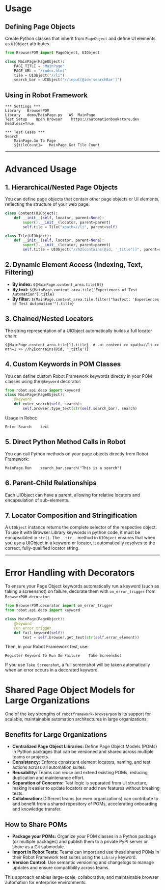 # Usage

## Defining Page Objects

Create Python classes that inherit from `PageObject` and define UI elements as `UIObject` attributes.

```python
from BrowserPOM import PageObject, UIObject

class MainPage(PageObject):
    PAGE_TITLE = "MainPage"
    PAGE_URL = "/index.html"
    tile = UIObject("//li")
    search_bar = UIObject("//input[@id='searchBar']")
```

## Using in Robot Framework

```text
*** Settings ***
Library   BrowserPOM
Library   demo/MainPage.py   AS  MainPage
Test Setup    Open Browser    https://automationbookstore.dev     headless=True

*** Test Cases ***
Search
    MainPage.Go To Page
    ${tileCount}=   MainPage.Get Tile Count
```

---

# Advanced Usage

## 1. Hierarchical/Nested Page Objects
You can define page objects that contain other page objects or UI elements, reflecting the structure of your web page.

```python
class Content(UIObject):
    def __init__(self, locator, parent=None):
        super().__init__(locator, parent=parent)
        self.tile = Tile("xpath=//li", parent=self)

class Tile(UIObject):
    def __init__(self, locator, parent=None):
        super().__init__(locator, parent=parent)
        self.title = UIObject("//h2[contains(@id, '_title')]", parent=self)
```

## 2. Dynamic Element Access (Indexing, Text, Filtering)
- **By index:** `${MainPage.content_area.tile[0]}`
- **By text:** `${MainPage.content_area.tile["Experiences of Test Automation"].title}`
- **By filter:** `${MainPage.content_area.tile.filter("hasText: 'Experiences of Test Automation'").title}`

## 3. Chained/Nested Locators
The string representation of a UIObject automatically builds a full locator chain:
```text
${MainPage.content_area.tile[1].title}  # .ui-content >> xpath=//li >> nth=1 >> //h2[contains(@id, '_title')]
```

## 4. Custom Keywords in POM Classes
You can define custom Robot Framework keywords directly in your POM classes using the `@keyword` decorator:
```python
from robot.api.deco import keyword
class MainPage(PageObject):
    @keyword
    def enter_search(self, search):
        self.browser.type_text(str(self.search_bar), search)
```
Usage in Robot:
```text
Enter Search    text
```

## 5. Direct Python Method Calls in Robot
You can call Python methods on your page objects directly from Robot Framework:
```text
MainPage.Run    search_bar.search("This is a search")
```

## 6. Parent-Child Relationships
Each UIObject can have a parent, allowing for relative locators and encapsulation of sub-elements.

## 7. Locator Composition and Stringification
A `UIObject` instance returns the complete selector of the respective object. To use it with Browser Library keywords in python code, it must be encapsulated in `str()`. The `__str__` method in `UIObject` ensures that when you use a UIObject in a keyword or locator, it automatically resolves to the correct, fully-qualified locator string.

---

# Error Handling with Decorators

To ensure your Page Object keywords automatically run a keyword (such as taking a screenshot) on failure, decorate them with `on_error_trigger` from `BrowserPOM.decorator`:

```python
from BrowserPOM.decorator import on_error_trigger
from robot.api.deco import keyword

class MainPage(PageObject):
    @keyword
    @on_error_trigger
    def fail_keyword(self):
        text = self.browser.get_text(str(self.error_element))
```

Then, in your Robot Framework test, use:
```text
Register Keyword To Run On Failure    Take Screenshot
```
If you use `Take Screenshot`, a full screenshot will be taken automatically when an error occurs in a decorated keyword.

# Shared Page Object Models for Large Organizations

One of the key strengths of `robotframework-browserpom` is its support for scalable, maintainable automation architectures in large organizations:

## Benefits for Large Organizations
- **Centralized Page Object Libraries:** Define Page Object Models (POMs) in Python packages that can be versioned and shared across multiple teams or projects.
- **Consistency:** Enforce consistent element locators, naming, and test actions across all automation suites.
- **Reusability:** Teams can reuse and extend existing POMs, reducing duplication and maintenance effort.
- **Separation of Concerns:** Test logic is separated from UI structure, making it easier to update locators or add new features without breaking tests.
- **Collaboration:** Different teams (or even organizations) can contribute to and benefit from a shared repository of POMs, accelerating onboarding and knowledge transfer.

## How to Share POMs
- **Package your POMs:** Organize your POM classes in a Python package (or multiple packages) and publish them to a private PyPI server or share as a Git submodule.
- **Import in Robot Tests:** Teams can import and use these shared POMs in their Robot Framework test suites using the `Library` keyword.
- **Version Control:** Use semantic versioning and changelogs to manage updates and ensure compatibility across teams.

This approach enables large-scale, collaborative, and maintainable browser automation for enterprise environments.
